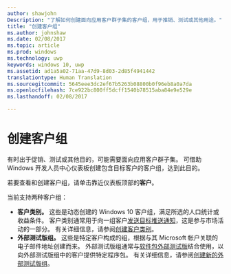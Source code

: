 ```yaml
---
author: shawjohn
Description: "了解如何创建面向应用客户群子集的客户组，用于推销、测试或其他用途。"
title: "创建客户组"
ms.author: johnshaw
ms.date: 02/08/2017
ms.topic: article
ms.prod: windows
ms.technology: uwp
keywords: windows 10, uwp
ms.assetid: ad1a5a02-71aa-47d9-8d03-2d85f4941442
translationtype: Human Translation
ms.sourcegitcommit: 5645eee3dc2ef67b5263b08800b0f96eb8a0a7da
ms.openlocfilehash: 7ce922bc800ff5dcff1540b78515aba84e9e529e
ms.lasthandoff: 02/08/2017

---
```


# <a name="create-customer-groups"></a>创建客户组

有时出于促销、测试或其他目的，可能需要面向应用客户群子集。 可借助 Windows 开发人员中心仪表板创建包含目标客户的客户组，达到此目的。

若要查看和创建客户组，请单击靠近仪表板顶部的**客户**。

当前支持两种客户组：

- **客户类别。** 这些是动态创建的 Windows 10 客户组，满足所选的人口统计或收益条件。 客户类别通常用于向一组客户[发送目标推送通知](send-push-notifications-to-your-apps-customers.md)，这是参与市场活动的一部分。 有关详细信息，请参阅[创建客户类别](create-customer-segments.md)。
- **外部测试版组。** 这些是特定客户构成的组，根据与其 Microsoft 帐户关联的电子邮件地址创建而来。 外部测试版组通常与[软件包外部测试版](package-flights.md)结合使用，以向外部测试版组中的客户提供特定程序包。 有关详细信息，请参阅[创建新的外部测试版组](package-flights.md#create-a-new-flight-group)。


